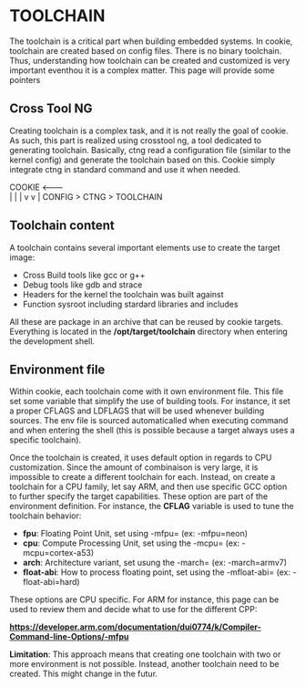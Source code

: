 # TOOLCHAIN

The toolchain is a critical part when building embedded systems. In cookie, toolchain are created
based on config files. There is no binary toolchain. Thus, understanding how toolchain can be
created and customized is very important eventhou it is a complex matter. This page will provide
some pointers

## Cross Tool NG

Creating toolchain is a complex task, and it is not really the goal of cookie. As such, this part
is realized using crosstool ng, a tool dedicated to generating toolchain. Basically, ctng read a
configuration file (similar to the kernel config) and generate the toolchain based on this. Cookie
simply integrate ctng in standard command and use it when needed.

   COOKIE      <---\
|         |        |
v         v        |
CONFIG > CTNG > TOOLCHAIN

## Toolchain content

A toolchain contains several important elements use to create the target image:

* Cross Build tools like gcc or g++
* Debug tools like gdb and strace
* Headers for the kernel the toolchain was built against
* Function sysroot including stardard libraries and includes

All these are package in an archive that can be reused by cookie targets. Everything is located in
the **/opt/target/toolchain** directory when entering the development shell.

## Environment file

Within cookie, each toolchain come with it own environment file. This file set some variable
that simplify the use of building tools. For instance, it set a proper CFLAGS and LDFLAGS that 
will be used whenever building sources. The env file is sourced automaticalled when executing
command and when entering the shell (this is possible because a target always uses a specific
toolchain).

Once the toolchain is created, it uses default option in regards to CPU customization. Since the
amount of combinaison is very large, it is impossible to create a different toolchain for each.
Instead, on create a toolchain for a CPU family, let say ARM, and then use specific GCC option to
further specify the target capabilities. These option are part of the environment definition. For
instance, the **CFLAG** variable is used to tune the toolchain behavior:

* **fpu**: Floating Point Unit, set using -mfpu=<value> (ex: -mfpu=neon)
* **cpu**: Compute Processing Unit, set using the -mcpu=<value> (ex: -mcpu=cortex-a53)
* **arch**: Architecture variant, set usung the -march=<value> (ex: -march=armv7)
* **float-abi**: How to process floating point, set using the -mfloat-abi=<value> (ex: -float-abi=hard)

These options are CPU specific. For ARM for instance, this page can be used to review them and
decide what to use for the different CPP:

**https://developer.arm.com/documentation/dui0774/k/Compiler-Command-line-Options/-mfpu**

**Limitation**: This approach means that creating one toolchain with two or more environment is
not possible. Instead, another toolchain need to be created. This might change in the futur.
